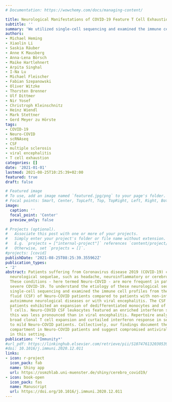 ```yaml
---
# Documentation: https://wowchemy.com/docs/managing-content/

title: Neurological Manifestations of COVID-19 Feature T Cell Exhaustion and Dedifferentiated Monocytes in Cerebrospinal Fluid
subtitle: ''
summary: 'We utilized single-cell sequencing and examined the immune cell profiles from the cerebrospinal fluid of Neuro-COVID patients and discovered an expansion of dedifferentiated monocytes and exhausted CD4+ T cells.'
authors:
- Michael Heming
- Xiaolin Li
- Saskia Räuber
- Anne K Mausberg
- Anna-Lena Börsch
- Maike Hartlehnert
- Arpita Singhal
- I-Na Lu
- Michael Fleischer
- Fabian Szepanowski
- Oliver Witzke
- Thorsten Brenner
- Ulf Dittmer
- Nir Yosef
- Christroph Kleinschnitz
- Heinz Wiendl
- Mark Stettner
- Gerd Meyer zu Hörste
tags: 
- COVID-19
- Neuro-COVID
- scRNAseq
- CSF
- multiple sclerosis
- viral encephalitis
- T cell exhaustion
categories: []
date: '2021-01-01'
lastmod: 2021-08-25T10:25:39+02:00
featured: true
draft: false

# Featured image
# To use, add an image named `featured.jpg/png` to your page's folder.
# Focal points: Smart, Center, TopLeft, Top, TopRight, Left, Right, BottomLeft, Bottom, BottomRight.
image:
  caption: ''
  focal_point: 'Center'
  preview_only: false

# Projects (optional).
#   Associate this post with one or more of your projects.
#   Simply enter your project's folder or file name without extension.
#   E.g. `projects = ["internal-project"]` references `content/project/deep-learning/index.md`.
#   Otherwise, set `projects = []`.
#projects: [covid]
publishDate: '2021-08-25T08:25:39.355962Z'
publication_types:
- '2'
abstract: Patients suffering from Coronavirus disease 2019 (COVID-19) can develop
  neurological sequelae, such as headache, neuroinflammatory or cerebrovascular disease.
  These conditions - here termed Neuro-COVID - are more frequent in patients with
  severe COVID-19. To understand the etiology of these neurological sequelae, we utilized
  single-cell sequencing and examined the immune cell profiles from the cerebrospinal
  fluid (CSF) of Neuro-COVID patients compared to patients with non-inflammatory and
  autoimmune neurological diseases or with viral encephalitis. The CSF of Neuro-COVID
  patients exhibited an expansion of dedifferentiated monocytes and of exhausted CD4+
  T cells. Neuro-COVID CSF leukocytes featured an enriched interferon signature; however,
  this was less pronounced than in viral encephalitis. Repertoire analysis revealed
  broad clonal T cell expansion and curtailed interferon response in severe compared
  to mild Neuro-COVID patients. Collectively, our findings document the CSF immune
  compartment in Neuro-COVID patients and suggest compromised antiviral responses
  in this setting.
publication: '*Immunity*'
#url_pdf: https://linkinghub.elsevier.com/retrieve/pii/S1074761320305392
#doi: 10.1016/j.immuni.2020.12.011
links:
- icon: r-project
  icon_pack: fab
  name: Shiny app
  url: https://osmzhlab.uni-muenster.de/shiny/cerebro_covid19/
- icon: book-open
  icon_pack: fas
  name: Manuscript
  url: https://doi.org/10.1016/j.immuni.2020.12.011
---
```

